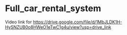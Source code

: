 # Full_car_rental_system



Video link for 
https://drive.google.com/file/d/1MbJLDK1H-HySNZUB0o8HWeO1eTwC1g4u/view?usp=drive_link

